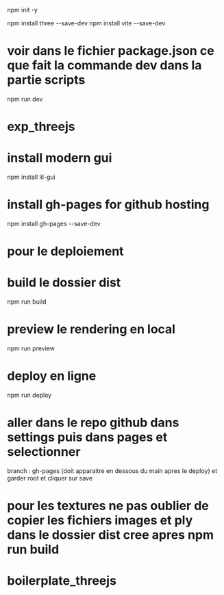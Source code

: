 
npm init -y

npm install three --save-dev
npm install vite --save-dev

# voir dans le fichier package.json ce que fait la commande dev dans la partie scripts
npm run dev


# exp_threejs


# install modern gui
npm install lil-gui 

# install gh-pages for github hosting
npm install gh-pages --save-dev

# pour le deploiement
# build le dossier dist
npm run build 
# preview le rendering en local
npm run preview
# deploy en ligne
npm run deploy

# aller dans le repo github dans settings puis dans pages et selectionner 
branch :  gh-pages (doit apparaitre en dessous du main apres le deploy)
et garder root et cliquer sur save


# pour les textures ne pas oublier de copier les fichiers images et ply dans le dossier dist cree apres npm run build
# boilerplate_threejs
